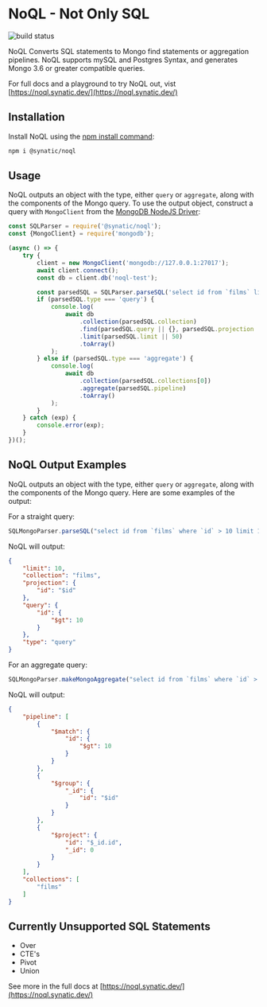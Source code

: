 # NoQL - Not Only SQL

![build status](https://github.com/synatic/noql/actions/workflows/ci-build.yml/badge.svg)

NoQL Converts SQL statements to Mongo find statements or aggregation pipelines. NoQL supports mySQL and Postgres Syntax, and generates Mongo 3.6 or greater compatible queries.

For full docs and a playground to try NoQL out, vist [https://noql.synatic.dev/](https://noql.synatic.dev/)

## Installation

Install NoQL using the [npm install command](https://docs.npmjs.com/downloading-and-installing-packages-locally):

```bash
npm i @synatic/noql
```

## Usage

NoQL outputs an object with the type, either `query` or `aggregate`, along with the components of the Mongo query. To use the output object, construct a query with `MongoClient` from the [MongoDB NodeJS Driver](https://www.npmjs.com/package/mongodb): 

```js
const SQLParser = require('@synatic/noql');
const {MongoClient} = require('mongodb');

(async () => {
    try {
        client = new MongoClient('mongodb://127.0.0.1:27017');
        await client.connect();
        const db = client.db('noql-test');

        const parsedSQL = SQLParser.parseSQL('select id from `films` limit 10');
        if (parsedSQL.type === 'query') {
            console.log(
                await db
                    .collection(parsedSQL.collection)
                    .find(parsedSQL.query || {}, parsedSQL.projection || {})
                    .limit(parsedSQL.limit || 50)
                    .toArray()
            );
        } else if (parsedSQL.type === 'aggregate') {
            console.log(
                await db
                    .collection(parsedSQL.collections[0])
                    .aggregate(parsedSQL.pipeline)
                    .toArray()
            );
        }
    } catch (exp) {
        console.error(exp);
    }
})();
```

## NoQL Output Examples

NoQL outputs an object with the type, either `query` or `aggregate`, along with the components of the Mongo query. Here are some examples of the output:

For a straight query: 

```js
SQLMongoParser.parseSQL("select id from `films` where `id` > 10 limit 10")
```

NoQL will output:
```json
{
    "limit": 10,
    "collection": "films",
    "projection": {
        "id": "$id"
    },
    "query": {
        "id": {
            "$gt": 10
        }
    },
    "type": "query"
}
```

For an aggregate query:

```js
SQLMongoParser.makeMongoAggregate("select id from `films` where `id` > 10 group by id")
```

NoQL will output:

```json
{
    "pipeline": [
        {
            "$match": {
                "id": {
                    "$gt": 10
                }
            }
        },
        {
            "$group": {
                "_id": {
                    "id": "$id"
                }
            }
        },
        {
            "$project": {
                "id": "$_id.id",
                "_id": 0
            }
        }
    ],
    "collections": [
        "films"
    ]
}
```

## Currently Unsupported SQL Statements

- Over
- CTE's
- Pivot
- Union

See more in the full docs at [https://noql.synatic.dev/](https://noql.synatic.dev/)